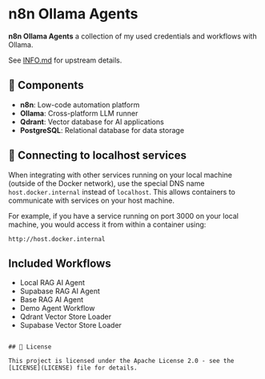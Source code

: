 # n8n Ollama Agents

**n8n Ollama Agents** a collection of my used credentials and workflows with Ollama.

See [INFO.md](INFO.md) for upstream details.


## 🧩 Components

- **n8n**: Low-code automation platform
- **Ollama**: Cross-platform LLM runner
- **Qdrant**: Vector database for AI applications
- **PostgreSQL**: Relational database for data storage
## 🚀 Connecting to localhost services

When integrating with other services running on your local machine (outside of the Docker network), use the special DNS name `host.docker.internal` instead of `localhost`. This allows containers to communicate with services on your host machine.

For example, if you have a service running on port 3000 on your local machine, you would access it from within a container using:


```shell
http://host.docker.internal
```

## Included Workflows

- Local RAG AI Agent
- Supabase RAG AI Agent
- Base RAG AI Agent
- Demo Agent Workflow
- Qdrant Vector Store Loader
- Supabase Vector Store Loader
```

## 📜 License

This project is licensed under the Apache License 2.0 - see the
[LICENSE](LICENSE) file for details.
